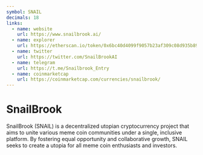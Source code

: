 ```yaml
---
symbol: SNAIL
decimals: 18
links:
  - name: website
    url: https://www.snailbrook.ai/
  - name: explorer
    url: https://etherscan.io/token/0x6bc40d4099f9057b23af309c08d935b890d7adc0
  - name: twitter
    url: https://twitter.com/SnailBrookAI
  - name: telegram
    url: https://t.me/Snailbrook_Entry
  - name: coinmarketcap
    url: https://coinmarketcap.com/currencies/snailbrook/
---
```


# SnailBrook

SnailBrook (SNAIL) is a decentralized utopian cryptocurrency project that aims to unite various meme coin communities under a single, inclusive platform. By fostering equal opportunity and collaborative growth, SNAIL seeks to create a utopia for all meme coin enthusiasts and investors.

